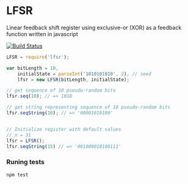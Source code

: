 LFSR
=============
Linear feedback shift register using exclusive-or (XOR) as a feedback function written in javascript

[![Build Status](https://travis-ci.org/dmitriiabramov/lfsr.svg?branch=master)](https://travis-ci.org/dmitriiabramov/lfsr)

```javascript
LFSR = require('lfsr');

var bitLength = 10,
    initialState = parseInt('1010101010', 2), // seed
    lfsr = new LFSR(bitLength, initialState);

// get sequence of 10 pseudo-random bits
lfsr.seq(10); // => 1018

// get string representing sequence of 10 pseudo-random bits
lfsr.seqString(10); // => '00001010100'


// Initialize register with default values
// n = 31
lfsr = LFSR();
lfsr.seqString(15) // => '001000010100111'

```

### Runing tests
`npm test`
